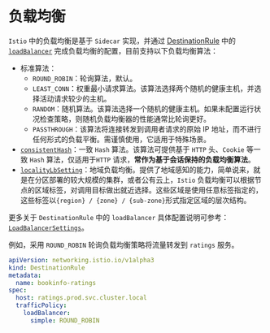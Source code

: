 # 负载均衡

`Istio` 中的负载均衡是基于 `Sidecar` 实现，并通过 [DestinationRule](./crd/destination-rule.md) 中的 [`loadBalancer`](https://istio.io/latest/docs/reference/config/networking/destination-rule/#LoadBalancerSettings) 完成负载均衡的配置，目前支持以下负载均衡算法：

- 标准算法：
  - `ROUND_ROBIN`：轮询算法，默认。
  - `LEAST_CONN`：权重最小请求算法。该算法选择两个随机的健康主机，并选择活动请求较少的主机。
  - `RANDOM`：随机算法。该算法选择一个随机的健康主机。如果未配置运行状况检查策略，则随机负载均衡器的性能通常比轮询更好。
  - `PASSTHROUGH`：该算法将连接转发到调用者请求的原始 IP 地址，而不进行任何形式的负载平衡。需谨慎使用，它适用于特殊场景。
- [`consistentHash`](https://istio.io/latest/docs/reference/config/networking/destination-rule/#LoadBalancerSettings-ConsistentHashLB)：一致 `Hash` 算法。该算法可提供基于 `HTTP` 头、`Cookie` 等一致 `Hash` 算法，仅适用于`HTTP` 请求，**常作为基于会话保持的负载均衡算法**。
- [`localityLbSetting`](https://istio.io/latest/docs/reference/config/networking/destination-rule/#LocalityLoadBalancerSetting)：地域负载均衡。提供了地域感知的能力，简单说来，就是在分区部署的较大规模的集群，或者公有云上，`Istio` 负载均衡可以根据节点的区域标签，对调用目标做出就近选择。这些区域是使用任意标签指定的，这些标签以`{region} / {zone} / {sub-zone}`形式指定区域的层次结构。

更多关于 `DestinationRule` 中的 `loadBalancer` 具体配置说明可参考：[`LoadBalancerSettings`](https://istio.io/latest/docs/reference/config/networking/destination-rule/#LoadBalancerSettings)。

例如，采用 `ROUND_ROBIN` 轮询负载均衡策略将流量转发到 `ratings` 服务。

```yaml
apiVersion: networking.istio.io/v1alpha3
kind: DestinationRule
metadata:
  name: bookinfo-ratings
spec:
  host: ratings.prod.svc.cluster.local
  trafficPolicy:
    loadBalancer:
      simple: ROUND_ROBIN
```
